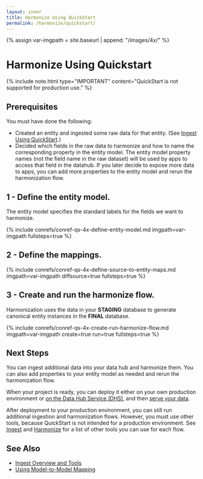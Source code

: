 ```yaml
---
layout: inner
title: Harmonize Using QuickStart
permalink: /harmonize/quickstart/
---
```


{% assign var-imgpath = site.baseurl | append: "/images/4x/" %}


# Harmonize Using Quickstart

{% include note.html type="IMPORTANT" content="QuickStart is not supported for production use." %}


## Prerequisites

You must have done the following:
- Created an entity and ingested some raw data for that entity. (See [Ingest Using QuickStart]({{site.baseurl}}/ingest/quickstart/).)
- Decided which fields in the raw data to harmonize and how to name the corresponding property in the entity model. The entity model property names (not the field name in the raw dataset) will be used by apps to access that field in the datahub. If you later decide to expose more data to apps, you can add more properties to the entity model and rerun the harmonization flow.


## 1 - Define the entity model.

The entity model specifies the standard labels for the fields we want to harmonize.

{% include conrefs/conref-qs-4x-define-entity-model.md imgpath=var-imgpath fullsteps=true %}


## 2 - Define the mappings.

{% include conrefs/conref-qs-4x-define-source-to-entity-maps.md imgpath=var-imgpath diffsource=true fullsteps=true %}


## 3 - Create and run the harmonize flow.

Harmonization uses the data in your **STAGING** database to generate canonical entity instances in the **FINAL** database.

{% include conrefs/conref-qs-4x-create-run-harmonize-flow.md imgpath=var-imgpath create=true run=true fullsteps=true %}


## Next Steps

You can ingest additional data into your data hub and harmonize them. You can also add properties to your entity model as needed and rerun the harmonization flow.

When your project is ready, you can deploy it either on your own production environment or [on the Data Hub Service (DHS)]({{site.baseurl}}/deploy/deploy-to-dhs/), and then [serve your data]({{site.baseurl}}/serve/).

After deployment to your production environment, you can still run additional ingestion and harmonization flows. However, you must use other tools, because QuickStart is not intended for a production environment. See [Ingest]({{site.baseurl}}/ingest/) and [Harmonize]({{site.baseurl}}/harmonize/) for a list of other tools you can use for each flow.

## See Also
- [Ingest Overview and Tools]({{site.baseurl}}/ingest/)
- [Using Model-to-Model Mapping]({{site.baseurl}}/harmonize/mapping/)
